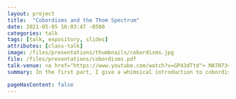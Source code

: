 ```yaml
---
layout: project 
title:  "Cobordisms and the Thom Spectrum"
date: 2021-05-05 16:03:47 -0500
categories: talk
tags: [talk, expository, slides]
attributes: [class-talk]
image: /files/presentations/thumbnails/cobordisms.jpg
file: /files/presentations/cobordisms.pdf
talk-venue: <a href="https://www.youtube.com/watch?v=GP43dTtd"> MATH734, Algebraic topology 2, UMD, Spring 2021</a>
summary: In the first part, I give a whimsical introduction to cobordisms, what they do for algebraic topologists, and how they come up in mathematics. In the second, I construct the Thom spectrum associated to the cobordism cohomology theory, using the Pontryagin-Thom construction.

pageHasContent: false
---
```

